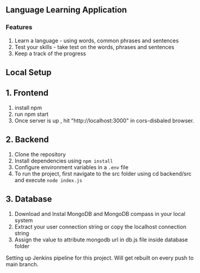 ## Language Learning Application 

### Features 
1. Learn a language - using words, common phrases and sentences
2. Test your skills - take test on the words, phrases and sentences 
3. Keep a track of the progress 


## Local Setup 

## 1. Frontend
1. install npm
2. run npm start
3. Once server is up , hit "http://localhost:3000" in cors-disbaled browser.
   
## 2. Backend
1.	Clone the repository
2.	Install dependencies using `npm install`
3.	Configure environment variables in a `.env` file
4.	To run the project, first navigate to the src folder using cd backend/src  and execute
` node index.js `

## 3. Database
1.	Download and Instal MongoDB and MongoDB compass in your local system
2.	Extract your user connection string or copy the localhost connection string 
3.	 Assign the value to attribute mongodb url in db.js file inside database folder
   
Setting up Jenkins pipeline for this project. Will get rebuilt on every push to main branch. 
